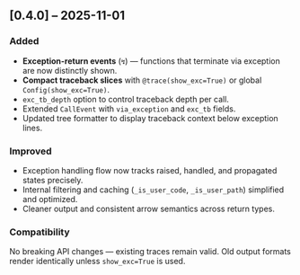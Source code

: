## [0.4.0] – 2025-11-01
### Added
- **Exception-return events** (`↯`) — functions that terminate via exception are now distinctly shown.
- **Compact traceback slices** with `@trace(show_exc=True)` or global `Config(show_exc=True)`.
- `exc_tb_depth` option to control traceback depth per call.
- Extended `CallEvent` with `via_exception` and `exc_tb` fields.
- Updated tree formatter to display traceback context below exception lines.

### Improved
- Exception handling flow now tracks raised, handled, and propagated states precisely.
- Internal filtering and caching (`_is_user_code`, `_is_user_path`) simplified and optimized.
- Cleaner output and consistent arrow semantics across return types.

### Compatibility
No breaking API changes — existing traces remain valid.
Old output formats render identically unless `show_exc=True` is used.
